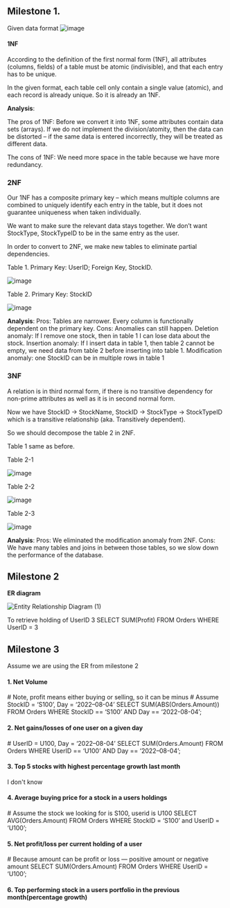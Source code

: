 ## Milestone 1.

Given data format
![image](https://user-images.githubusercontent.com/110180090/182682035-e5f76cd4-560c-4684-8c05-3a2a49aa0a29.png)


#### 1NF

According to the definition of the first normal form (1NF), all attributes (columns, fields) of a table must be atomic (indivisible), and that each entry has to be unique.

In the given format, each table cell only contain a single value (atomic), and each record is already unique. So it is already an 1NF.

**Analysis**:

The pros of 1NF:
Before we convert it into 1NF, some attributes contain data sets (arrays).
If we do not implement the division/atomity, then the data can be distorted – if the same data is entered incorrectly, they will be treated as different data.

The cons of 1NF:
We need more space in the table because we have more redundancy.

### 2NF

Our 1NF has a composite primary key – which means multiple columns are combined to uniquely identify each entry in the table, but it does not guarantee uniqueness when taken individually. 

We want to make sure the relevant data stays together. We don’t want StockType, StockTypeID to be in the same entry as the user.

In order to convert to 2NF, we make new tables to eliminate partial dependencies.

Table 1. Primary Key: UserID; Foreign Key, StockID.


![image](https://user-images.githubusercontent.com/110180090/182682142-da726722-d2f0-4c54-b7c6-bf497a4439ac.png)


Table 2. Primary Key: StockID

![image](https://user-images.githubusercontent.com/110180090/182682206-8bad45a1-431d-4414-a754-3e2d6fe6818a.png)

**Analysis**:
Pros: Tables are narrower. Every column is functionally dependent on the primary key.
Cons: Anomalies can still happen. 
Deletion anomaly: If I remove one stock, then in table 1 I can lose data about the stock.
Insertion anomaly: If I insert data in table 1, then table 2 cannot be empty, we need data from table 2 before inserting into table 1.
Modification anomaly: one StockID can be in multiple rows in table 1

### 3NF

A relation is in third normal form, if there is no transitive dependency for non-prime attributes as well as it is in second normal form.

Now we have StockID -> StockName, StockID -> StockType -> StockTypeID which is a transitive relationship (aka. Transitively dependent).

So we should decompose the table 2 in 2NF.

Table 1 same as before.

Table 2-1

![image](https://user-images.githubusercontent.com/110180090/182682375-8d100440-08cf-491c-834b-e302848dd9b4.png)

Table 2-2

![image](https://user-images.githubusercontent.com/110180090/182682444-a236de0d-c668-49b1-8f6a-018491967975.png)

Table 2-3

![image](https://user-images.githubusercontent.com/110180090/182682514-816429df-f589-4540-bff9-d3377567506d.png)

**Analysis**:
Pros: We eliminated the modification anomaly from 2NF.
Cons: We have many tables and joins in between those tables, so we slow down the performance of the database.


## Milestone 2

**ER diagram**

![Entity Relationship Diagram (1)](https://user-images.githubusercontent.com/110180090/182682775-f4abaff9-30b1-4181-bbcb-15dd2621fe52.jpg)

To retrieve holding of UserID 3 
SELECT SUM(Profit) FROM Orders WHERE UserID = 3


## Milestone 3

Assume we are using the ER from milestone 2

#### 1\. Net Volume
\# Note, profit means either buying or selling, so it can be minus
\# Assume StockID = ‘S100’, Day = ‘2022–08-04’
SELECT SUM(ABS(Orders.Amount)) FROM Orders WHERE StockID == ‘S100’ AND Day == ‘2022-08-04’;


#### 2\. Net gains/losses of one user on a given day
\# UserID = U100, Day = ‘2022–08-04’
SELECT SUM(Orders.Amount) FROM Orders WHERE UserID == ‘U100’ AND Day == ‘2022–08-04’;

#### 3\. Top 5 stocks with highest percentage growth last month
I don't know

#### 4\. Average buying price for a stock in a users holdings
\# Assume the stock we looking for is S100, userid is U100
SELECT AVG(Orders.Amount) FROM Orders WHERE StockID = ‘S100’ and UserID = ‘U100’;

#### 5\. Net profit/loss per current holding of a user
\# Because amount can be profit or loss — positive amount or negative amount
SELECT SUM(Orders.Amount) FROM Orders WHERE UserID = ‘U100’;

#### 6\. Top performing stock in a users portfolio in the previous month(percentage growth)




